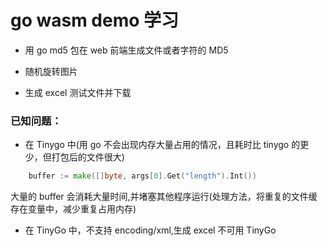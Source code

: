 # go wasm demo 学习

- 用 go md5 包在 web 前端生成文件或者字符的 MD5

- 随机旋转图片
- 生成 excel 测试文件并下载

### 已知问题：

- 在 Tinygo 中(用 go 不会出现内存大量占用的情况，且耗时比 tinygo 的更少，但打包后的文件很大)

```go
	buffer := make([]byte, args[0].Get("length").Int())
```

大量的 buffer 会消耗大量时间,并堵塞其他程序运行(处理方法，将重复的文件缓存在变量中，减少重复占用内存)

- 在 TinyGo 中，不支持 encoding/xml,生成 excel 不可用 TinyGo
